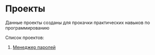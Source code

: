 # Проекты

Данные проекты созданы для прокачки практических навыков по программированию

Список проектов:
1. [Менеджер паролей](./password_manager)